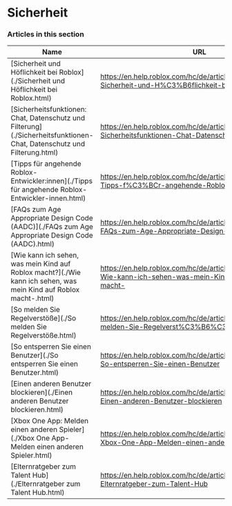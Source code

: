 # Sicherheit  
### Articles in this section
Name|URL
-|-
[Sicherheit und Höflichkeit bei Roblox](./Sicherheit und Höflichkeit bei Roblox.html) |https://en.help.roblox.com/hc/de/articles/4407444339348-Sicherheit-und-H%C3%B6flichkeit-bei-Roblox
[Sicherheitsfunktionen: Chat, Datenschutz und Filterung](./Sicherheitsfunktionen- Chat, Datenschutz und Filterung.html) |https://en.help.roblox.com/hc/de/articles/203313120-Sicherheitsfunktionen-Chat-Datenschutz-und-Filterung
[Tipps für angehende Roblox-Entwickler:innen](./Tipps für angehende Roblox-Entwickler-innen.html) |https://en.help.roblox.com/hc/de/articles/4438648708756-Tipps-f%C3%BCr-angehende-Roblox-Entwickler-innen
[FAQs zum Age Appropriate Design Code (AADC)](./FAQs zum Age Appropriate Design Code (AADC).html) |https://en.help.roblox.com/hc/de/articles/4406238486676-FAQs-zum-Age-Appropriate-Design-Code-AADC-
[Wie kann ich sehen, was mein Kind auf Roblox macht?](./Wie kann ich sehen, was mein Kind auf Roblox macht-.html) |https://en.help.roblox.com/hc/de/articles/360031384652-Wie-kann-ich-sehen-was-mein-Kind-auf-Roblox-macht-
[So melden Sie Regelverstöße](./So melden Sie Regelverstöße.html) |https://en.help.roblox.com/hc/de/articles/203312410-So-melden-Sie-Regelverst%C3%B6%C3%9Fe
[So entsperren Sie einen Benutzer](./So entsperren Sie einen Benutzer.html) |https://en.help.roblox.com/hc/de/articles/360033386312-So-entsperren-Sie-einen-Benutzer
[Einen anderen Benutzer blockieren](./Einen anderen Benutzer blockieren.html) |https://en.help.roblox.com/hc/de/articles/203314270-Einen-anderen-Benutzer-blockieren
[Xbox One App: Melden einen anderen Spieler](./Xbox One App- Melden einen anderen Spieler.html) |https://en.help.roblox.com/hc/de/articles/206210440-Xbox-One-App-Melden-einen-anderen-Spieler
[Elternratgeber zum Talent Hub](./Elternratgeber zum Talent Hub.html) |https://en.help.roblox.com/hc/de/articles/4404630280980-Elternratgeber-zum-Talent-Hub